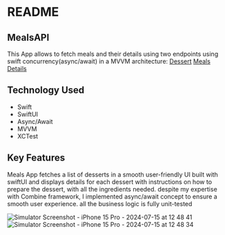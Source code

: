 # README
## MealsAPI
This App allows to fetch meals and their details using two endpoints using swift concurrency(async/await) in a MVVM architecture:
[Dessert](https://themealdb.com/api/json/v1/1/filter.php?c=Dessert)
[Meals Details](https://themealdb.com/api/json/v1/1/lookup.php?i=MEAL_ID)

## Technology Used
* Swift
* SwiftUI
* Async/Await
* MVVM
* XCTest

## Key Features
Meals App fetches a list of desserts in a smooth user-friendly UI built with swiftUI and displays details for each dessert with instructions on how to prepare the dessert,
with all the ingredients needed. despite my expertise with Combine framework, I implemented async/await concept to ensure a smooth user experience. 
all the business logic is fully unit-tested 

![Simulator Screenshot - iPhone 15 Pro - 2024-07-15 at 12 48 41](https://github.com/user-attachments/assets/c2d56613-a8c2-4eb0-8958-213c79c37388)
![Simulator Screenshot - iPhone 15 Pro - 2024-07-15 at 12 48 34](https://github.com/user-attachments/assets/d9f32074-66a4-404d-968d-4cc56c506e8c)
